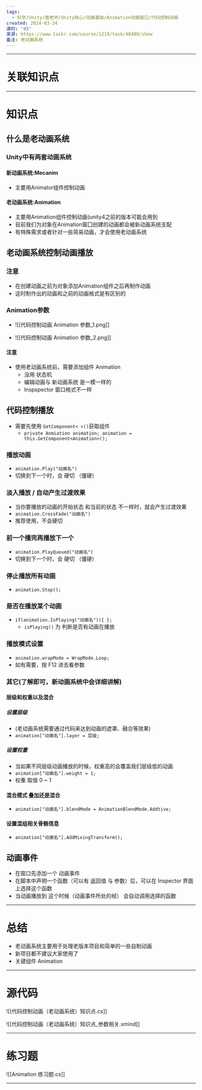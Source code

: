 ```yaml
---
tags:
  - 科学/Unity/唐老师/Unity核心/动画基础/Animation动画窗口/代码控制动画
created: 2024-03-24
课时: "45"
来源: https://www.taikr.com/course/1219/task/40480/show
备注: 老动画系统
---
```


---
# 关联知识点



---
# 知识点

## 什么是老动画系统

### Unity中有两套动画系统
#### 新动画系统:Mecanim

- 主要用Animator组件控制动画
#### 老动画系统:Animation

- 主要用Animation组件控制动画(unity4之前的版本可能会用到
- 目前我们为对象在Animation窗囗创建的动画都会被新动画系统支配
- 有特殊需求或者针对一些简易动画，才会使用老动画系统
## 老动画系统控制动画播放
### 注意

- 在创建动画之前为对象添加Animation组件之后再制作动画
- 这时制作出的动画和之前的动画格式是有区别的

### Animation参数

- ![[代码控制动画 Animation 参数_1.png]]

- ![[代码控制动画 Animation 参数_2.png]]
#### 注意

- 使用老动画系统前，需要添加组件 Animation
	- 没用 状态机
	- 编辑动画与 新动画系统 是一模一样的
	- Inspspector 窗口格式不一样
## 代码控制播放

- 需要先使用 `GetComponent< >()`获取组件
	- `private Anmiation animation; animation = this.GetComponent<Animation>();`
### 播放动画

- `animation.Play("动画名")`
- 切换到下一个时，会 硬切 （僵硬）
### 淡入播放 / 自动产生过渡效果

- 当你要播放的动画的开始状态 和当前的状态 不一样时，就会产生过渡效果
- `animation.CrossFade("动画名")`
- 推荐使用，不会硬切
### 前一个播完再播放下一个

- `animation.PlayQueued("动画名")`
- 切换到下一个时，会 硬切 （僵硬）
### 停止播放所有动画

- `animation.Stop();`
### 是否在播放某个动画

- `if(animation.IsPlaying("动画名")){ };`
	- `isPlaying()` 为 判断是否有动画在播放
### 播放模式设置

- `animation.wrapMode = WrapMode.Loop;`
- 如有需要，按 F12 进去看参数
### 其它(了解即可，新动画系统中会详细讲解)

#### 层级和权重以及混合

##### 设置层级

- (老动画系统需要通过代码来达到动画的遮罩、融合等效果)
- `animation["动画名"].layer = 层级;`
##### 设置权重

- 当如果不同层级动画播放的时候，权重高的会覆盖我们层级低的动画
- `animation["动画名"].weight = 1;`
- 权重 取值 0 ~ 1
#### 混合模式 叠加还是混合

- `animation["动画名"].blendMode = AnimationBlendMode.Addtive;`
#### 设置混组相关骨骼信息

- `animation["动画名"].AddMixingTransform();`
## 动画事件

- 在窗口先添加一个 动画事件
- 在脚本中声明一个函数（可以有 返回值 与 参数）后，可以在 Inspector 界面 上选择这个函数
- 当动画播放到 这个时候（动画事件所处的帧） 会自动调用选择的函数

---
# 总结

- 老动画系统主要用于处理老版本项目和简单的一些自制动画
- 新项目都不建议大家使用了
- 关键组件  Animation

---
# 源代码

![[代码控制动画（老动画系统）知识点.cs]]

![[代码控制动画（老动画系统）知识点_参数相关.xmind]]

---
# 练习题

![[Animation 练习题.cs]]

---

